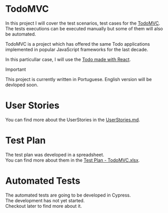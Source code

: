 # TodoMVC
In this project I will cover the test scenarios, test cases for the <a href="https://todomvc.com/">TodoMVC</a>.<br>
The tests executions can be executed manually but some of them will also be automated.

TodoMVC is a project which has offered the same Todo applications implemented in popular JavaScript frameworks for the last decade.

In this particullar case, I will use the <a href="https://todomvc.com/examples/react/dist/">Todo made with React</a>. 

>[!IMPORTANT]
> This project is currently written in Portuguese. English version will be devloped soon.

# User Stories
You can find more about the UserStories in the <a href="/UserStories.md">UserStories.md</a>.

# Test Plan
The test plan was developed in a spreadsheet.<br>
You can find more about them in the <a href="/Test Plan - TodoMVC.xlsx">Test Plan - TodoMVC.xlsx</a>.

# Automated Tests
The automated tests are going to be developed in Cypress.<br>
The development has not yet started.<br>
Checkout later to find more about it.
